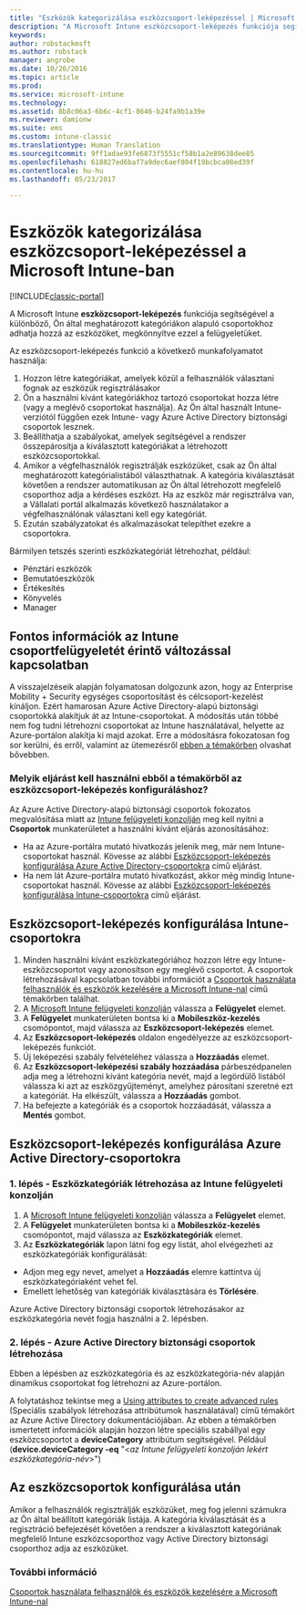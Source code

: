 ```yaml
---
title: "Eszközök kategorizálása eszközcsoport-leképezéssel | Microsoft Docs"
description: "A Microsoft Intune eszközcsoport-leképezés funkciója segítségével különböző Ön által meghatározott kategóriákba csoportosíthatja az eszközöket, megkönnyítve ezzel a felügyeletüket."
keywords: 
author: robstackmsft
ms.author: robstack
manager: angrobe
ms.date: 10/26/2016
ms.topic: article
ms.prod: 
ms.service: microsoft-intune
ms.technology: 
ms.assetid: 8b8c06a3-6b6c-4cf1-8646-b24fa9b1a39e
ms.reviewer: damionw
ms.suite: ems
ms.custom: intune-classic
ms.translationtype: Human Translation
ms.sourcegitcommit: 9ff1adae93fe6873f5551cf58b1a2e89638dee85
ms.openlocfilehash: 618827ed6baf7a9dec6aef804f19bcbca08ed39f
ms.contentlocale: hu-hu
ms.lasthandoff: 05/23/2017

---
```


# <a name="categorize-devices-with-device-group-mapping-in-microsoft-intune"></a>Eszközök kategorizálása eszközcsoport-leképezéssel a Microsoft Intune-ban

[!INCLUDE[classic-portal](../includes/classic-portal.md)]

A Microsoft Intune **eszközcsoport-leképezés** funkciója segítségével a különböző, Ön által meghatározott kategóriákon alapuló csoportokhoz adhatja hozzá az eszközöket, megkönnyítve ezzel a felügyeletüket. 

Az eszközcsoport-leképezés funkció a következő munkafolyamatot használja:
1. Hozzon létre kategóriákat, amelyek közül a felhasználók választani fognak az eszközük regisztrálásakor
2. Ön a használni kívánt kategóriákhoz tartozó csoportokat hozza létre (vagy a meglévő csoportokat használja). Az Ön által használt Intune-verziótól függően ezek Intune- vagy Azure Active Directory biztonsági csoportok lesznek.
2. Beállíthatja a szabályokat, amelyek segítségével a rendszer összepárosítja a kiválasztott kategóriákat a létrehozott eszközcsoportokkal.
3. Amikor a végfelhasználók regisztrálják eszközüket, csak az Ön által meghatározott kategórialistából választhatnak. A kategória kiválasztását követően a rendszer automatikusan az Ön által létrehozott megfelelő csoporthoz adja a kérdéses eszközt. Ha az eszköz már regisztrálva van, a Vállalati portál alkalmazás következő használatakor a végfelhasználónak választani kell egy kategóriát.
4. Ezután szabályzatokat és alkalmazásokat telepíthet ezekre a csoportokra.

Bármilyen tetszés szerinti eszközkategóriát létrehozhat, például:
* Pénztári eszközök
* Bemutatóeszközök
* Értékesítés
* Könyvelés
* Manager

## <a name="important-information-about-a-change-in-group-management-for-intune"></a>Fontos információk az Intune csoportfelügyeletét érintő változással kapcsolatban

A visszajelzéseik alapján folyamatosan dolgozunk azon, hogy az Enterprise Mobility + Security egységes csoportosítást és célcsoport-kezelést kínáljon. Ezért hamarosan Azure Active Directory-alapú biztonsági csoportokká alakítjuk át az Intune-csoportokat. A módosítás után többé nem fog tudni létrehozni csoportokat az Intune használatával, helyette az Azure-portálon alakítja ki majd azokat. Erre a módosításra fokozatosan fog sor kerülni, és erről, valamint az ütemezésről [ebben a témakörben](use-groups-to-manage-users-and-devices-with-microsoft-intune.md) olvashat bővebben.

### <a name="which-procedure-in-this-topic-should-you-use-to-configure-device-group-mapping"></a>Melyik eljárást kell használni ebből a témakörből az eszközcsoport-leképezés konfiguráláshoz?

Az Azure Active Directory-alapú biztonsági csoportok fokozatos megvalósítása miatt az [Intune felügyeleti konzolján](https://manage.microsoft.com) meg kell nyitni a **Csoportok** munkaterületet a használni kívánt eljárás azonosításához:

-  Ha az Azure-portálra mutató hivatkozás jelenik meg, már nem Intune-csoportokat használ. Kövesse az alábbi [Eszközcsoport-leképezés konfigurálása Azure Active Directory-csoportokra](/intune-classic/deploy-use/categorize-devices-with-device-group-mapping-in-microsoft-intune#how-to-configure-device-group-mapping-for-azure-active-directory-groups) című eljárást.
-  Ha nem lát Azure-portálra mutató hivatkozást, akkor még mindig Intune-csoportokat használ. Kövesse az alábbi [Eszközcsoport-leképezés konfigurálása Intune-csoportokra](/intune-classic/deploy-use/categorize-devices-with-device-group-mapping-in-microsoft-intune#how-to-configure-device-group-mapping-for-intune-groups) című eljárást.

## <a name="how-to-configure-device-group-mapping-for-intune-groups"></a>Eszközcsoport-leképezés konfigurálása Intune-csoportokra
1. Minden használni kívánt eszközkategóriához hozzon létre egy Intune-eszközcsoportot vagy azonosítson egy meglévő csoportot. A csoportok létrehozásával kapcsolatban további információt a [Csoportok használata felhasználók és eszközök kezelésére a Microsoft Intune-nal](use-groups-to-manage-users-and-devices-with-microsoft-intune.md) című témakörben találhat.
2. A [Microsoft Intune felügyeleti konzolján](https://manage.microsoft.com) válassza a **Felügyelet** elemet.
3. A **Felügyelet** munkaterületen bontsa ki a **Mobileszköz-kezelés** csomópontot, majd válassza az **Eszközcsoport-leképezés** elemet.
4. Az **Eszközcsoport-leképezés** oldalon engedélyezze az eszközcsoport-leképezés funkciót.
5. Új leképezési szabály felvételéhez válassza a **Hozzáadás** elemet.
6. Az **Eszközcsoport-leképezési szabály hozzáadása** párbeszédpanelen adja meg a létrehozni kívánt kategória nevét, majd a legördülő listából válassza ki azt az eszközgyűjteményt, amelyhez párosítani szeretné ezt a kategóriát. Ha elkészült, válassza a **Hozzáadás** gombot.
7. Ha befejezte a kategóriák és a csoportok hozzáadását, válassza a **Mentés** gombot.



## <a name="how-to-configure-device-group-mapping-for-azure-active-directory-groups"></a>Eszközcsoport-leképezés konfigurálása Azure Active Directory-csoportokra

### <a name="step-1---create-device-categories-in-the-intune-administration-console"></a>1. lépés - Eszközkategóriák létrehozása az Intune felügyeleti konzolján
1. A [Microsoft Intune felügyeleti konzolján](https://manage.microsoft.com) válassza a **Felügyelet** elemet.
3. A **Felügyelet** munkaterületen bontsa ki a **Mobileszköz-kezelés** csomópontot, majd válassza az **Eszközkategóriák** elemet.
4. Az **Eszközkategóriák** lapon látni fog egy listát, ahol elvégezheti az eszközkategóriák konfigurálását: 
- Adjon meg egy nevet, amelyet a **Hozzáadás** elemre kattintva új eszközkategóriaként vehet fel.
- Emellett lehetőség van kategóriák kiválasztására és **Törlésére**.

Azure Active Directory biztonsági csoportok létrehozásakor az eszközkategória nevét fogja használni a 2. lépésben.

### <a name="step-2---create-azure-active-directory-security-groups"></a>2. lépés - Azure Active Directory biztonsági csoportok létrehozása

Ebben a lépésben az eszközkategória és az eszközkategória-név alapján dinamikus csoportokat fog létrehozni az Azure-portálon.

A folytatáshoz tekintse meg a [Using attributes to create advanced rules](https://azure.microsoft.com/documentation/articles/active-directory-accessmanagement-groups-with-advanced-rules/#using-attributes-to-create-rules-for-device-objects) (Speciális szabályok létrehozása attribútumok használatával) című témakört az Azure Active Directory dokumentációjában.
Az ebben a témakörben ismertetett információk alapján hozzon létre speciális szabállyal egy eszközcsoportot a **deviceCategory** attribútum segítségével.
Például (**device.deviceCategory -eq** "<*az Intune felügyeleti konzolján lekért eszközkategória-név*>")


## <a name="after-you-configure-device-groups"></a>Az eszközcsoportok konfigurálása után

Amikor a felhasználók regisztrálják eszközüket, meg fog jelenni számukra az Ön által beállított kategóriák listája. A kategória kiválasztását és a regisztráció befejezését követően a rendszer a kiválasztott kategóriának megfelelő Intune eszközcsoporthoz vagy Active Directory biztonsági csoporthoz adja az eszközüket.

### <a name="see-also"></a>További információ
[Csoportok használata felhasználók és eszközök kezelésére a Microsoft Intune-nal](use-groups-to-manage-users-and-devices-with-microsoft-intune.md)

